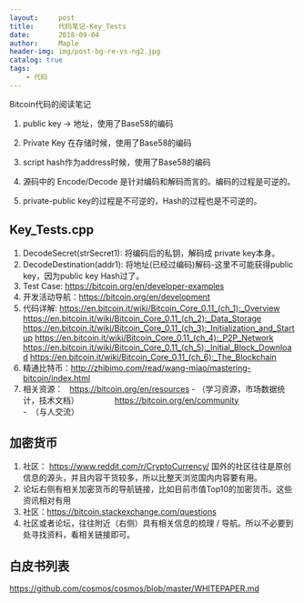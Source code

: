 ```yaml
---
layout:     post
title:      代码笔记-Key_Tests
date:       2018-09-04
author:     Maple
header-img: img/post-bg-re-vs-ng2.jpg
catalog: true
tags:
    - 代码
---
```

Bitcoin代码的阅读笔记
1. public key -> 地址，使用了Base58的编码
2. Private Key 在存储时候，使用了Base58的编码
3. script hash作为address时候，使用了Base58的编码

4. 源码中的 Encode/Decode 是针对编码和解码而言的。编码的过程是可逆的。
5. private-public key的过程是不可逆的，Hash的过程也是不可逆的。

## Key_Tests.cpp
1. DecodeSecret(strSecret1): 将编码后的私钥，解码成 private key本身。
2. DecodeDestination(addr1): 将地址(已经过编码)解码-这里不可能获得public key，因为public key Hash过了。  
3. Test Case: https://bitcoin.org/en/developer-examples
4. 开发活动导航：https://bitcoin.org/en/development
5. 代码详解:    https://en.bitcoin.it/wiki/Bitcoin_Core_0.11_(ch_1):_Overview
                https://en.bitcoin.it/wiki/Bitcoin_Core_0.11_(ch_2):_Data_Storage
                https://en.bitcoin.it/wiki/Bitcoin_Core_0.11_(ch_3):_Initialization_and_Startup
                https://en.bitcoin.it/wiki/Bitcoin_Core_0.11_(ch_4):_P2P_Network
                https://en.bitcoin.it/wiki/Bitcoin_Core_0.11_(ch_5):_Initial_Block_Download
                https://en.bitcoin.it/wiki/Bitcoin_Core_0.11_(ch_6):_The_Blockchain
 6. 精通比特币：http://zhibimo.com/read/wang-miao/mastering-bitcoin/index.html
 7. 相关资源：   https://bitcoin.org/en/resources - （学习资源，市场数据统计，技术文档）
                https://bitcoin.org/en/community -  （与人交流）
 
## 加密货币
1. 社区： https://www.reddit.com/r/CryptoCurrency/
国外的社区往往是原创信息的源头，并且内容干货较多，所以比整天浏览国内内容要有用。
2. 论坛右侧有相关加密货币的导航链接，比如目前市值Top10的加密货币。这些资讯相对有用
3. 社区：https://bitcoin.stackexchange.com/questions
4. 社区或者论坛，往往附近（右侧）具有相关信息的梳理 / 导航。所以不必要到处寻找资料，看相关链接即可。

## 白皮书列表
https://github.com/cosmos/cosmos/blob/master/WHITEPAPER.md
